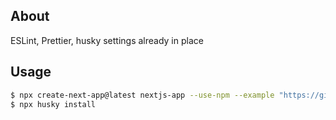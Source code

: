 ## About

ESLint, Prettier, husky settings already in place

## Usage

```bash
$ npx create-next-app@latest nextjs-app --use-npm --example "https://github.com/k0kishima/nextjs-scaffold"
$ npx husky install
```

